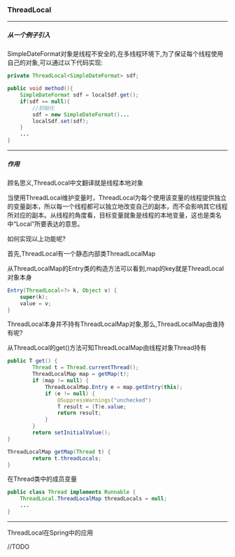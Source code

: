 ### ThreadLocal

---

##### 从一个例子引入

SimpleDateFormat对象是线程不安全的,在多线程环境下,为了保证每个线程使用自己的对象,可以通过以下代码实现:

```java
private ThreadLocal<SimpleDateFormat> sdf;

public void method(){
    SimpleDateFormat sdf = localSdf.get();
    if(sdf == null){
    	//初始化
        sdf = new SimpleDateFormat()...
        localSdf.set(sdf);
    }
    ...
}
```

---

##### 作用

顾名思义,ThreadLocal中文翻译就是线程本地对象

当使用ThreadLocal维护变量时，ThreadLocal为每个使用该变量的线程提供独立的变量副本，所以每一个线程都可以独立地改变自己的副本，而不会影响其它线程所对应的副本。从线程的角度看，目标变量就象是线程的本地变量，这也是类名中“Local”所要表达的意思。

如何实现以上功能呢?

首先,ThreadLocal有一个静态内部类ThreadLocalMap

从ThreadLocalMap的Entry类的构造方法可以看到,map的key就是ThreadLocal对象本身

```java
Entry(ThreadLocal<?> k, Object v) {
    super(k);
    value = v;
}
```

ThreadLocal本身并不持有ThreadLocalMap对象,那么,ThreadLocalMap由谁持有呢?

从ThreadLocal的get()方法可知ThreadLocalMap由线程对象Thread持有

```java
public T get() {
        Thread t = Thread.currentThread();
        ThreadLocalMap map = getMap(t);
        if (map != null) {
            ThreadLocalMap.Entry e = map.getEntry(this);
            if (e != null) {
                @SuppressWarnings("unchecked")
                T result = (T)e.value;
                return result;
            }
        }
        return setInitialValue();
}

ThreadLocalMap getMap(Thread t) {
        return t.threadLocals;
}
```

在Thread类中的成员变量

```java
public class Thread implements Runnable {
	ThreadLocal.ThreadLocalMap threadLocals = null;
	...
}
```

---

ThreadLocal在Spring中的应用

//TODO
